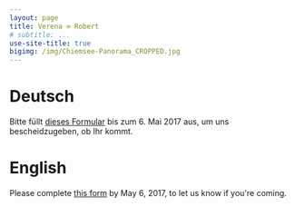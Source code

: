 ```yaml
---
layout: page
title: Verena ∞ Robert
# subtitle: ...
use-site-title: true
bigimg: /img/Chiemsee-Panorama_CROPPED.jpg
---
```


# Deutsch

Bitte füllt [dieses Formular](https://docs.google.com/forms/d/e/1FAIpQLScs2u9tM4zY6isrM_M4cepmpcJ1HDTAu-NsmZW3JbADVusizg/viewform) bis zum 6. Mai 2017 aus, um uns bescheidzugeben, ob Ihr kommt.

# English

Please complete [this form](https://docs.google.com/forms/d/e/1FAIpQLSe3fRPFB6xSUvBQZJEV96rnp_YHsZMifOFcVno4SNGB3jP-0Q/viewform) by May 6, 2017, to let us know if you're coming.
